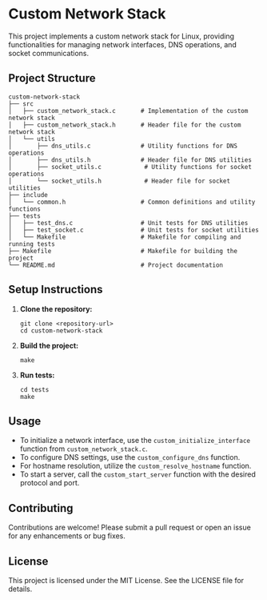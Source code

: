 # Custom Network Stack

This project implements a custom network stack for Linux, providing functionalities for managing network interfaces, DNS operations, and socket communications.

## Project Structure

```
custom-network-stack
├── src
│   ├── custom_network_stack.c       # Implementation of the custom network stack
│   ├── custom_network_stack.h       # Header file for the custom network stack
│   └── utils
│       ├── dns_utils.c              # Utility functions for DNS operations
│       ├── dns_utils.h              # Header file for DNS utilities
│       ├── socket_utils.c            # Utility functions for socket operations
│       └── socket_utils.h            # Header file for socket utilities
├── include
│   └── common.h                     # Common definitions and utility functions
├── tests
│   ├── test_dns.c                   # Unit tests for DNS utilities
│   ├── test_socket.c                # Unit tests for socket utilities
│   └── Makefile                     # Makefile for compiling and running tests
├── Makefile                         # Makefile for building the project
└── README.md                        # Project documentation
```

## Setup Instructions

1. **Clone the repository:**
   ```
   git clone <repository-url>
   cd custom-network-stack
   ```

2. **Build the project:**
   ```
   make
   ```

3. **Run tests:**
   ```
   cd tests
   make
   ```

## Usage

- To initialize a network interface, use the `custom_initialize_interface` function from `custom_network_stack.c`.
- To configure DNS settings, use the `custom_configure_dns` function.
- For hostname resolution, utilize the `custom_resolve_hostname` function.
- To start a server, call the `custom_start_server` function with the desired protocol and port.

## Contributing

Contributions are welcome! Please submit a pull request or open an issue for any enhancements or bug fixes.

## License

This project is licensed under the MIT License. See the LICENSE file for details.